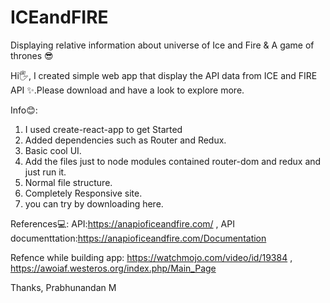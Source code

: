 # ICEandFIRE
Displaying relative information about universe of Ice and Fire &amp; A game of thrones 😎

Hi🖐,
 I created simple web app that display the API data from ICE and FIRE API ✨.Please download and have a look to explore more.

Info😊:
1. I used create-react-app to get Started
2. Added dependencies such as Router and Redux.
3. Basic cool UI.
4. Add the files just to node modules contained router-dom and redux and just run it.
5. Normal file structure.
6. Completely Responsive site.
7. you can try by downloading here.

References💻:
API:https://anapioficeandfire.com/ ,
API documenttation:https://anapioficeandfire.com/Documentation

Refence while building app:
https://watchmojo.com/video/id/19384 ,
https://awoiaf.westeros.org/index.php/Main_Page

Thanks,
Prabhunandan M
